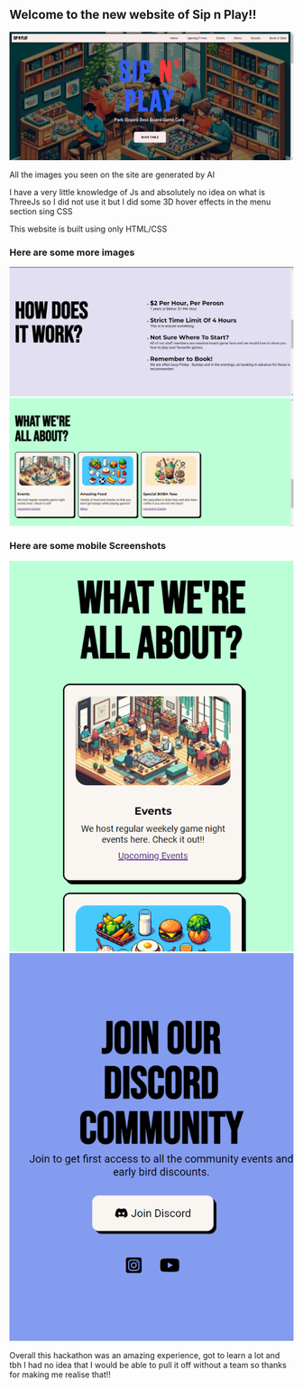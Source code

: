 <h2>Welcome to the new website of Sip n Play!!</h2>
<img src="readme/image.png">

<p>All the images you seen on the site are generated by AI</p>
<p>I have a very little knowledge of Js and absolutely no idea on what is ThreeJs so I did not use it but I did some 3D hover effects in the menu section sing CSS</p>
<p>This website is built using only HTML/CSS</p>
<h3>Here are some more images</h3>

<img src="readme/home2.png">
<img src="readme/home3.png">


<h3>Here are some mobile Screenshots</h3>
<img src="readme/mobile1.png">
<img src="readme/mobile2.png">

<p>Overall this hackathon was an amazing experience, got to learn a lot and tbh I had no idea that I would be able to pull it off without a team so thanks for making me realise that!!</p>
